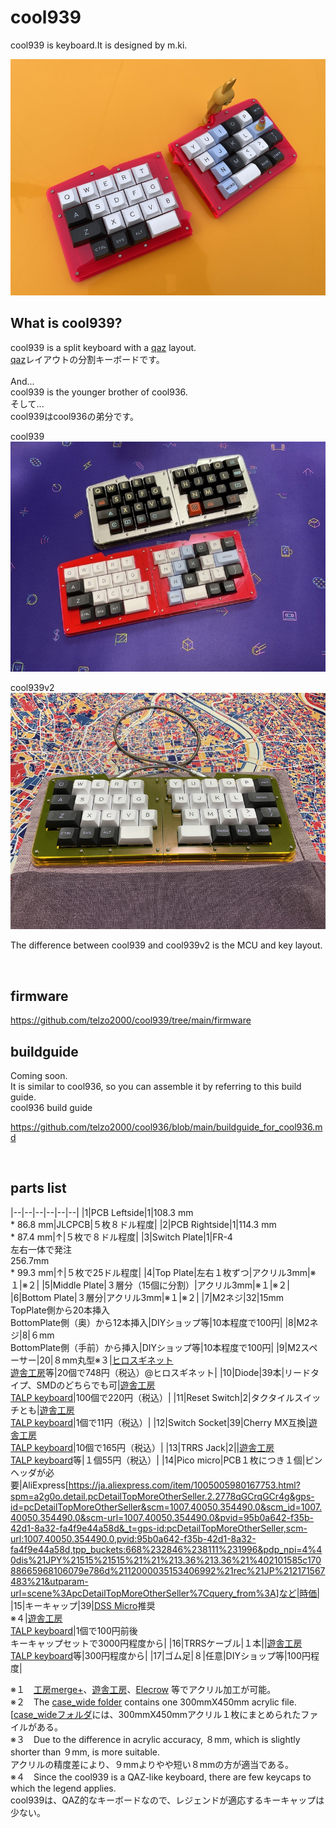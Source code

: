 # cool939

cool939 is keyboard.It is designed by m.ki.

![](img/img00002.jpg)
## What is cool939?

cool939 is a split keyboard with a [qaz](https://www.cbkbd.com/product/qaz-keyboard-kit) layout.
<br>
[qaz](https://www.cbkbd.com/product/qaz-keyboard-kit)レイアウトの分割キーボードです。
<br>
<br>
And...
<br>
cool939 is the younger brother of cool936.
<br>
そして...
<br>
cool939はcool936の弟分です。
<br>

cool939
![](img/img00001.jpg)

cool939v2
![](img/img00003.jpg)

The difference between cool939 and cool939v2 is the MCU and key layout.

<br>

## firmware

https://github.com/telzo2000/cool939/tree/main/firmware

## buildguide

Coming soon.
<br>
It is similar to cool936, so you can assemble it by referring to this build guide.
<br>
cool936 build guide

https://github.com/telzo2000/cool936/blob/main/buildguide_for_cool936.md

<br>


## parts list
|--|--|--|--|--|--|
|1|PCB Leftside|1|108.3 mm<br>* 86.8 mm|JLCPCB|５枚８ドル程度|
|2|PCB Rightside|1|114.3 mm<br>* 87.4 mm|↑|５枚で８ドル程度|
|3|Switch Plate|1|FR-4<br>左右一体で発注<br>256.7mm<br>* 99.3 mm|↑|５枚で25ドル程度|
|4|Top Plate|左右１枚ずつ|アクリル3mm|※１|※２|
|5|Middle Plate|３層分（15個に分割）|アクリル3mm|※１|※２|
|6|Bottom Plate|３層分|アクリル3mm|※１|※２|
|7|M2ネジ|32|15mm<br>TopPlate側から20本挿入<br>BottomPlate側（奥）から12本挿入|DIYショップ等|10本程度で100円|
|8|M2ネジ|8|６mm<br>BottomPlate側（手前）から挿入|DIYショップ等|10本程度で100円|
|9|M2スペーサー|20|８mm丸型※３|[ヒロスギネット](https://www.hirosugi-net.co.jp/shop/default.aspx)<br>[遊舎工房](https://shop.yushakobo.jp)等|20個で748円（税込）@ヒロスギネット|
|10|Diode|39本|リードタイプ、SMDのどちらでも可|[遊舎工房](https://shop.yushakobo.jp)<br>[TALP keyboard](https://talpkeyboard.net)|100個で220円（税込）|
|11|Reset Switch|2|タクタイルスイッチとも|[遊舎工房](https://shop.yushakobo.jp)<br>[TALP keyboard](https://talpkeyboard.net)|1個で11円（税込）|
|12|Switch Socket|39|Cherry MX互換|[遊舎工房](https://shop.yushakobo.jp)<br>[TALP keyboard](https://talpkeyboard.net)|10個で165円（税込）|
|13|TRRS Jack|2||[遊舎工房](https://shop.yushakobo.jp)<br>[TALP keyboard](https://talpkeyboard.net)等|１個55円（税込）|
|14|Pico micro|PCB１枚につき１個|ピンヘッダが必要|AliExpress[https://ja.aliexpress.com/item/1005005980167753.html?spm=a2g0o.detail.pcDetailTopMoreOtherSeller.2.2778qGCrqGCr4g&gps-id=pcDetailTopMoreOtherSeller&scm=1007.40050.354490.0&scm_id=1007.40050.354490.0&scm-url=1007.40050.354490.0&pvid=95b0a642-f35b-42d1-8a32-fa4f9e44a58d&_t=gps-id:pcDetailTopMoreOtherSeller,scm-url:1007.40050.354490.0,pvid:95b0a642-f35b-42d1-8a32-fa4f9e44a58d,tpp_buckets:668%232846%238111%231996&pdp_npi=4%40dis%21JPY%21515%21515%21%21%213.36%213.36%21%402101585c17088665968106079e786d%2112000035153406992%21rec%21JP%212171567483%21&utparam-url=scene%3ApcDetailTopMoreOtherSeller%7Cquery_from%3A]など|時価|
|15|キーキャップ|39|[DSS Micro](https://mechvault.net/products/dss-micro-keycap-set)推奨<br>※４|[遊舎工房](https://shop.yushakobo.jp)<br>[TALP keyboard](https://talpkeyboard.net)|1個で100円前後<br>キーキャップセットで3000円程度から|
|16|TRRSケーブル|１本||[遊舎工房](https://shop.yushakobo.jp)<br>[TALP keyboard](https://talpkeyboard.net)等|300円程度から|
|17|ゴム足|８|任意|DIYショップ等|100円程度|

※１　[工房merge+](https://www.emergeplus.jp/laser-cutting-service/contact/)、[遊舎工房](https://shop.yushakobo.jp/collections/services/products/lasercut)、[Elecrow](https://www.elecrow.com/acrylic-cutting.html) 等でアクリル加工が可能。
<br>
※２　The [case_wide folder](https://github.com/telzo2000/cool939/tree/main/case_wide) contains one 300mmX450mm acrylic file.
<br>
 [[case_wideフォルダ](https://github.com/telzo2000/cool939/tree/main/case_wide)には、300mmX450mmアクリル１枚にまとめられたファイルがある。
 <br>
※３　Due to the difference in acrylic accuracy, ８mm, which is slightly shorter than ９mm, is more suitable.
<br>アクリルの精度差により、９mmよりやや短い８mmの方が適当である。
<br>
※４　Since the cool939 is a QAZ-like keyboard, there are few keycaps to which the legend applies.
<br>
cool939は、QAZ的なキーボードなので、レジェンドが適応するキーキャップは少ない。